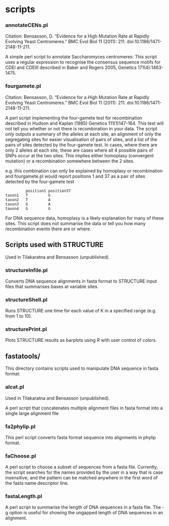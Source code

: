 # scripts

### annotateCENs.pl

Citation: Bensasson, D. “Evidence for a High Mutation Rate at Rapidly Evolving Yeast Centromeres.” BMC Evol Biol 11 (2011): 211. doi:10.1186/1471-2148-11-211.

 A simple perl script to annotate Saccharomyces centromeres: This script uses a regular expression to recognise the consensus sequence motifs for CDEI and CDEIII described in Baker and Rogers 2005, Genetics 171(4):1463-1475.

### fourgamete.pl

Citation: Bensasson, D. “Evidence for a High Mutation Rate at Rapidly Evolving Yeast Centromeres.” BMC Evol Biol 11 (2011): 211. doi:10.1186/1471-2148-11-211.

A perl script implementing the four-gamete test for recombination described in Hudson and Kaplan (1985) Genetics 111(1)147-164. This test will not tell you whether or not there is recombination in your data. The script only outputs a summary of the alleles at each site, an alignment of only the segregating sites for easier visualisation of pairs of sites, and a list of the pairs of sites detected by the four-gamete test. In cases, where there are only 2 alleles at each site, these are cases where all 4 possible pairs of SNPs occur at the two sites. This implies either homoplasy (convergent mutation) or a recombination somewhere between the 2 sites. 

e.g. this combination can only be explained by homoplasy or recombination and fourgamete.pl would report positions 1 and 37 as a pair of sites detected by the four-gamete test
```
         position1 position37
taxon1   T         G
taxon2   T         A
taxon3   G         A
taxon4   G         G
```

For DNA sequence data, homoplasy is a likely explanation for many of these sites. This script does not summarise the data or tell you how many recombination events there are or where.

## Scripts used with STRUCTURE

Used in Tilakaratna and Bensasson (unpublished).

### structureInfile.pl

Converts DNA sequence alignments in fasta format to STRUCTURE input files that summarises bases at variable sites.

### structureShell.pl

Runs STRUCTURE one time for each value of K in a specified range (e.g. from 1 to 10).

### structurePrint.pl

Plots STRUCTURE results as barplots using R with user control of colors.


## fastatools/

This directory contains scripts used to manipulate DNA sequence in fasta format:

### alcat.pl

Used in Tilakaratna and Bensasson (unpublished).

A perl script that concatenates multiple alignment files in fasta format into a single large alignment file

### fa2phylip.pl

This perl script converts fasta format sequence into alignments in phylip format.

### faChoose.pl

A perl script to choose a subset of sequences from a fasta file. Currently, the script searches for the names provided by the user in a way that is case insensitive, and the pattern can be matched anywhere in the first word of the fasta name descriptor line.

### fastaLength.pl

A perl script to summarise the length of DNA sequences in a fasta file. The -g option is useful for showing the ungapped length of DNA sequences in an alignment.


